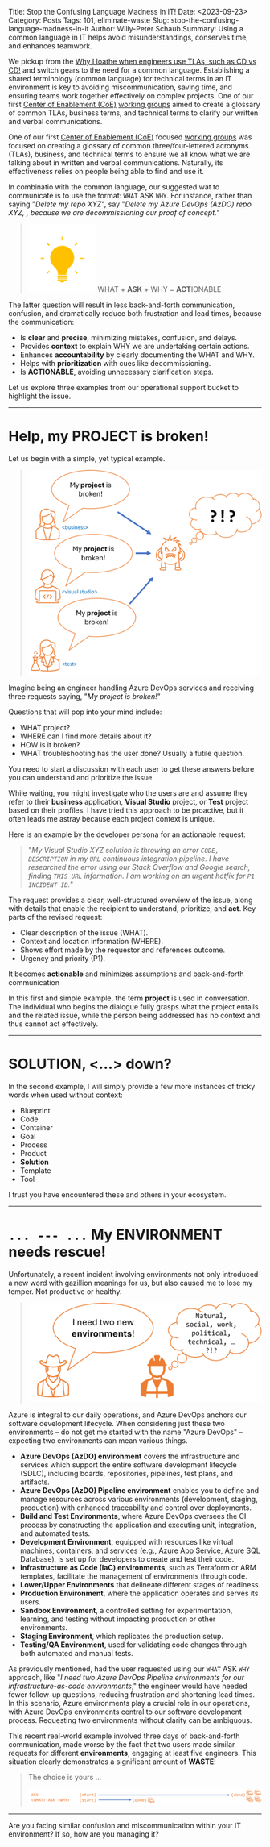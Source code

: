 Title: Stop the Confusing Language Madness in IT!
Date: <2023-09-23>
Category: Posts 
Tags: 101, eliminate-waste
Slug: stop-the-confusing-language-madness-in-it
Author: Willy-Peter Schaub
Summary: Using a common language in IT helps avoid misunderstandings, conserves time, and enhances teamwork.

We pickup from the [Why I loathe when engineers use TLAs, such as CD vs CD!](./why-i-hate-tlas.html) and switch gears to the need for a common language. Establishing a shared terminology (common language) for technical terms in an IT environment is key to avoiding miscommunication, saving time, and ensuring teams work together effectively on complex projects. One of our first [Center of Enablement (CoE)](./ceremony-center-of-enablement.html) [working groups](./ceremony-working-group.html) aimed to create a glossary of common TLAs, business terms, and technical terms to clarify our written and verbal communications.

One of our first [Center of Enablement (CoE)](./ceremony-center-of-enablement.html) focused [working groups](./ceremony-working-group.html) was focused on creating a glossary of common three/four-lettered acronyms (TLAs), business, and technical terms to ensure we all know what we are talking about in written and verbal communications. Naturally, its effectiveness relies on people being able to find and use it.

In combinatio with the common language, our suggested wat to communicate is to use the format: ```WHAT``` ASK ```WHY```. For instance, rather than saying "_Delete my repo XYZ_", say "_Delete my Azure DevOps (AzDO) repo XYZ, <URL>, because we are decommissioning our proof of concept._" 

>
> ![Bulb](../images/azuredevop-automation-stakeholders-3.png)
> WHAT + **ASK** + WHY = **ACT**IONABLE
>

The latter question will result in less back-and-forth communication, confusion, and dramatically reduce both frustration and lead times, because the communication:

- Is **clear** and **precise**, minimizing mistakes, confusion, and delays.
- Provides **context** to explain WHY we are undertaking certain actions.
- Enhances **accountability** by clearly documenting the WHAT and WHY.
- Helps with **prioritization** with cues like decommissioning.
- Is **ACTIONABLE**, avoiding unnecessary clarification steps.

Let us explore three examples from our operational support bucket to highlight the issue.

---

# Help, my PROJECT is broken!

Let us begin with a simple, yet typical example.

> ![Project](../images/common-engineering-stop-the-confusing-language-madness-in-it-3.png) 

Imagine being an engineer handling Azure DevOps services and receiving three requests saying, "_My project is broken!_" 

Questions that will pop into your mind include: 

- WHAT project? 
- WHERE can I find more details about it? 
- HOW is it broken?
- WHAT troubleshooting has the user done? Usually a futile question. 

You need to start a discussion with each user to get these answers before you can understand and prioritize the issue.

While waiting, you might investigate who the users are and assume they refer to their **business** application, **Visual Studio** project, or **Test** project based on their profiles. I have tried this approach to be proactive, but it often leads me astray because each project context is unique.

Here is an example by the developer persona for an actionable request:

>
>"_My Visual Studio XYZ solution is throwing an error ```CODE, DESCRIPTION``` in my ```URL``` continuous integration pipeline. I have researched the error using our Stack Overflow and Google search, finding ```THIS URL``` information. I am working on an urgent hotfix for ```P1 INCIDENT ID```._"
>

The request provides a clear, well-structured overview of the issue, along with details that enable the recipient to understand, prioritize, and **act**. Key parts of the revised request:

- Clear description of the issue (WHAT).
- Context and location information (WHERE).
- Shows effort made by the requestor and references outcome.
- Urgency and priority (P1).

It becomes **actionable** and minimizes assumptions and back-and-forth communication

In this first and simple example, the term **project** is used in conversation. The individual who begins the dialogue fully grasps what the project entails and the related issue, while the person being addressed has no context and thus cannot act effectively.

---

# SOLUTION, <...> down?

In the second example, I will simply provide a few more instances of tricky words when used without context:

- Blueprint
- Code
- Container
- Goal
- Process
- Product
- **Solution**
- Template
- Tool

I trust you have encountered these and others in your ecosystem.

---

# ```... --- ...``` My ENVIRONMENT needs rescue!

Unfortunately, a recent incident involving environments not only introduced a new word with gazillion meanings for us, but also caused me to lose my temper. Not productive or healthy.

> ![<Environment](../images/common-engineering-stop-the-confusing-language-madness-in-it-1.png) 

Azure is integral to our daily operations, and Azure DevOps anchors our software development lifecycle. When considering just these two environments – do not get me started with the name "Azure DevOps" – expecting two environments can mean various things.

- **Azure DevOps (AzDO) environment** covers the infrastructure and services which support the entire software development lifecycle (SDLC), including boards, repositories, pipelines, test plans, and artifacts. 
- **Azure DevOps (AzDO) Pipeline environment** enables you to define and manage resources across various environments (development, staging, production) with enhanced traceability and control over deployments.
- **Build and Test Environments**, where Azure DevOps oversees the CI process by constructing the application and executing unit, integration, and automated tests.
- **Development Environment**, equipped with resources like virtual machines, containers, and services (e.g., Azure App Service, Azure SQL Database), is set up for developers to create and test their code.
- **Infrastructure as Code (IaC) environments**, such as Terraform or ARM templates, facilitate the management of environments through code.
- **Lower/Upper Environments** that delineate different stages of readiness.
- **Production Environment**, where the application operates and serves its users.
- **Sandbox Environment**, a controlled setting for experimentation, learning, and testing without impacting production or other environments.
- **Staging Environment**, which replicates the production setup.
- **Testing/QA Environment**, used for validating code changes through both automated and manual tests.

As previously mentioned, had the user requested using our ```WHAT``` ASK ```WHY``` approach, like "_I need two Azure DevOps Pipeline environments for our infrastructure-as-code environments_," the engineer would have needed fewer follow-up questions, reducing frustration and shortening lead times. In this scenario, Azure environments play a crucial role in our operations, with Azure DevOps environments central to our software development process. Requesting two environments without clarity can be ambiguous.

This recent real-world example involved three days of back-and-forth communication, made worse by the fact that two users made similar requests for different **environments**, engaging at least five engineers. This situation clearly demonstrates a significant amount of **WASTE**!

> The choice is yours ...
>
> ![Choice](../images/common-engineering-stop-the-confusing-language-madness-in-it-2.png) 

---

Are you facing similar confusion and miscommunication within your IT environment? If so, how are you managing it?

